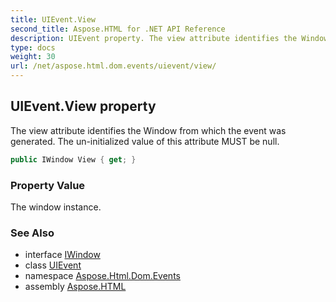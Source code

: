 ```yaml
---
title: UIEvent.View
second_title: Aspose.HTML for .NET API Reference
description: UIEvent property. The view attribute identifies the Window from which the event was generated. The un-initialized value of this attribute MUST be null
type: docs
weight: 30
url: /net/aspose.html.dom.events/uievent/view/
---
```

## UIEvent.View property

The view attribute identifies the Window from which the event was generated. The un-initialized value of this attribute MUST be null.

```csharp
public IWindow View { get; }
```

### Property Value

The window instance.

### See Also

* interface [IWindow](../../../aspose.html.window/iwindow/)
* class [UIEvent](../)
* namespace [Aspose.Html.Dom.Events](../../../aspose.html.dom.events/)
* assembly [Aspose.HTML](../../../)
